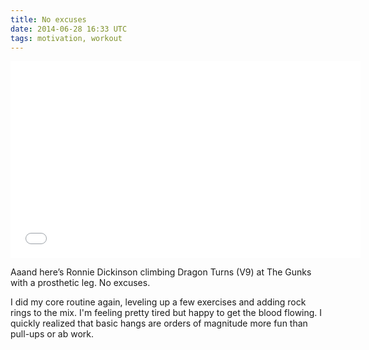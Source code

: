 ```yaml
---
title: No excuses
date: 2014-06-28 16:33 UTC
tags: motivation, workout
---
```


<iframe width="560" height="315" src="//www.youtube.com/embed/Csmw3IcL0gw?rel=0" frameborder="0" allowfullscreen></iframe>

Aaand here’s Ronnie Dickinson climbing Dragon Turns (V9) at The Gunks with a prosthetic leg. No excuses.

I did my core routine again, leveling up a few exercises and adding rock rings to the mix. I'm feeling pretty tired but happy to get the blood flowing. I quickly realized that basic hangs are orders of magnitude more fun than pull-ups or ab work.

